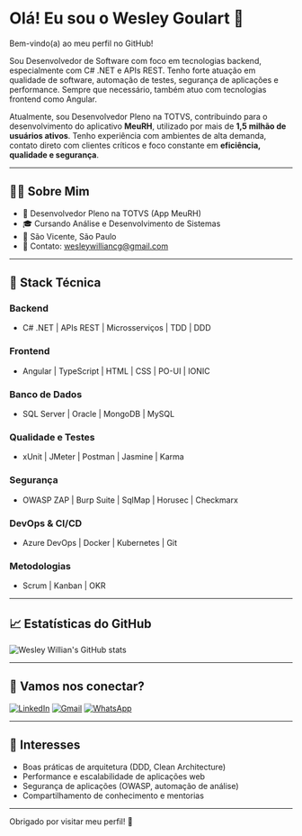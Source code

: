 # Olá! Eu sou o Wesley Goulart 👋

Bem-vindo(a) ao meu perfil no GitHub!

Sou Desenvolvedor de Software com foco em tecnologias backend, especialmente com C# .NET e APIs REST. Tenho forte atuação em qualidade de software, automação de testes, segurança de aplicações e performance. Sempre que necessário, também atuo com tecnologias frontend como Angular.

Atualmente, sou Desenvolvedor Pleno na TOTVS, contribuindo para o desenvolvimento do aplicativo **MeuRH**, utilizado por mais de **1,5 milhão de usuários ativos**. Tenho experiência com ambientes de alta demanda, contato direto com clientes críticos e foco constante em **eficiência, qualidade e segurança**.

---

## 👨‍💻 Sobre Mim

- 💼 Desenvolvedor Pleno na TOTVS (App MeuRH)
- 🎓 Cursando Análise e Desenvolvimento de Sistemas
- 📍 São Vicente, São Paulo
- 📧 Contato: wesleywilliancg@gmail.com

---

## 🚀 Stack Técnica

### Backend
- C# .NET | APIs REST | Microsserviços | TDD | DDD

### Frontend
- Angular | TypeScript | HTML | CSS | PO-UI | IONIC

### Banco de Dados
- SQL Server | Oracle | MongoDB | MySQL

### Qualidade e Testes
- xUnit | JMeter | Postman | Jasmine | Karma

### Segurança
- OWASP ZAP | Burp Suite | SqlMap | Horusec | Checkmarx

### DevOps & CI/CD
- Azure DevOps | Docker | Kubernetes | Git

### Metodologias
- Scrum | Kanban | OKR

---

## 📈 Estatísticas do GitHub

![Wesley Willian's GitHub stats](https://github-readme-stats.vercel.app/api?username=WesleywGoulart&show_icons=true&theme=radical)

---

## 🤝 Vamos nos conectar?

[![LinkedIn](https://img.shields.io/badge/-LinkedIn-%230077B5?style=flat&logo=linkedin&logoColor=white)](https://www.linkedin.com/in/wesleywillian)
[![Gmail](https://img.shields.io/badge/-Gmail-%23333?style=flat&logo=gmail&logoColor=white)](mailto:wesleywilliancg@gmail.com)
[![WhatsApp](https://img.shields.io/badge/WhatsApp-25D366?style=flat&logo=whatsapp&logoColor=white)](https://api.whatsapp.com/send?phone=5513996581756&text=Ol%C3%A1%20Wesley!)

---

## 📌 Interesses

- Boas práticas de arquitetura (DDD, Clean Architecture)
- Performance e escalabilidade de aplicações web
- Segurança de aplicações (OWASP, automação de análise)
- Compartilhamento de conhecimento e mentorias

---

Obrigado por visitar meu perfil! 🚀
